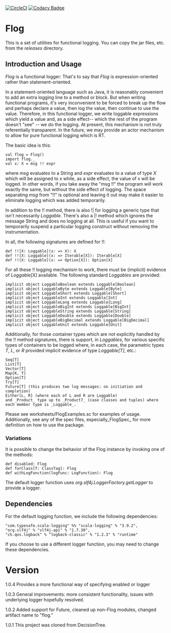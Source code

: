 [![CircleCI](https://circleci.com/gh/rchillyard/Flog.svg?style=svg)](https://circleci.com/gh/rchillyard/Flog)
[![Codacy Badge](https://app.codacy.com/project/badge/Grade/aa3d2f49a67f4ce58b702f4403092290)](https://www.codacy.com/gh/rchillyard/Flog/dashboard?utm_source=github.com&amp;utm_medium=referral&amp;utm_content=rchillyard/Flog&amp;utm_campaign=Badge_Grade)

# Flog
This is a set of utilities for functional logging.
You can copy the jar files, etc. from the _releases_ directory.

## Introduction and Usage
_Flog_ is a functional logger:
That's to say that _Flog_ is expression-oriented rather than statement-oriented.

In a statement-oriented language such as Java, it is reasonably convenient to add an extra logging line to a method or
block.
But when writing functional programs, it's very inconvenient to be forced to break up the flow and perhaps declare
a value, then log the value, then continue to use the value.
Therefore, in this functional logger, we write loggable expressions which yield a value and, as a side effect--
which the rest of the program doesn't "see" -- we do the logging.
At present, this mechanism is not truly referentially transparent.
In the future, we may provide an actor mechanism to allow for pure functional logging which is RT.

The basic idea is this:

    val flog = Flog()
    import flog._
    val x: X = msg !! expr

where _msg_ evaluates to a String and _expr_ evaluates to a value of type _X_ which will be assigned to _x_ while,
as a side effect, the value of x will be logged.
In other words, if you take away the "msg !!" the program will work exactly the same, but without the side effect of
logging.
The space separating _msg_ from "!!" is optional and leaving it out may make it easier to eliminate logging which
was added temporarily.

In addition to the !! method,
there is also !| for logging a generic type that isn't necessarily _Loggable_.
There's also a |! method which ignores the message String and does no logging at all.
This is useful if you want to temporarily suspend a particular logging construct without removing the instrumentation.

In all, the following signatures are defined for !!:

    def !![X: Loggable](x: => X): X
    def !![X: Loggable](x: => Iterable[X]): Iterable[X]
    def !![X: Loggable](x: => Option[X]): Option[X]

For all these !! logging mechanism to work, there must be (implicit) evidence of _Loggable[X]_ available.
The following standard _Loggables_ are provided:

    implicit object LoggableBoolean extends Loggable[Boolean]
    implicit object LoggableByte extends Loggable[Byte]
    implicit object LoggableShort extends Loggable[Short]
    implicit object LoggableInt extends Loggable[Int]
    implicit object LoggableLong extends Loggable[Long]
    implicit object LoggableBigInt extends Loggable[BigInt]
    implicit object LoggableString extends Loggable[String]
    implicit object LoggableDouble extends Loggable[Double]
    implicit object LoggableBigDecimal extends Loggable[BigDecimal]
    implicit object LoggableUnit extends Loggable[Unit]

Additionally, for those container types which are not explicitly handled by the !! method signatures,
there is support, in _Loggables_, for various specific types of containers to be logged
where, in each case, the parametric types _T_, _L_, or _R_ provided implicit evidence of type _Loggable[T]_, etc.:

    Seq[T]
    List[T]
    Vector[T]
    Map[K, T]
    Option[T]
    Try[T]
    Future[T] (this produces two log messages: on initiation and completion)
    Either[L, R] (where each of L and R are Loggable)
    and _Product_ type up to _Product7_ (case classes and tuples) where each member type is _Loggable_.

Please see worksheets/FlogExamples.sc for examples of usage.
Additionally, see any of the spec files, especially_FlogSpec_ for more definition on how to use the package.

### Variations
It is possible to change the behavior of the Flog instance by invoking one of the methods:

    def disabled: Flog
    def forClass[T: ClassTag]: Flog
    def withLogFunction(logFunc: LogFunction): Flog

The default logger function uses _org.slf4j.LoggerFactory.getLogger_ to provide a logger.

## Dependencies
For the default logging function, we include the following dependencies:

    "com.typesafe.scala-logging" %% "scala-logging" % "3.9.2",
    "org.slf4j" % "slf4j-api" % "1.7.30",
    "ch.qos.logback" % "logback-classic" % "1.2.3" % "runtime"

If you choose to use a different logger function, you may need to change these dependencies.

# Version
1.0.4 Provides a more functional way of specifying enabled or logger

1.0.3 General improvements: more consistent functionality, issues with underlying logger hopefully resolved.

1.0.2 Added support for Future, cleaned up non-Flog modules, changed
artifact name to "flog."

1.0.1 This project was cloned from DecisionTree.
